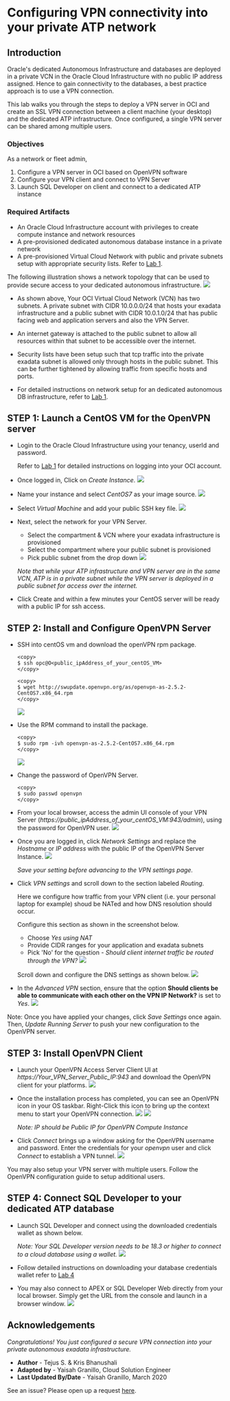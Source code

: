 # Configuring VPN connectivity into your private ATP network

## Introduction

Oracle's dedicated Autonomous Infrastructure and databases are deployed in a private VCN in the Oracle Cloud Infrastructure with no public IP address assigned. Hence to gain connectivity to the databases, a best practice approach is to use a VPN connection. 

This lab walks you through the steps to deploy a VPN server in OCI and create an SSL VPN connection between a client machine (your desktop) and the dedicated ATP infrastructure. Once configured, a single VPN server can be shared among multiple users.

### Objectives
As a network or fleet admin,

1. Configure a VPN server in OCI based on OpenVPN software
2. Configure your VPN client and connect to VPN Server
3. Launch SQL Developer on client and connect to a dedicated ATP instance


### Required Artifacts

- An Oracle Cloud Infrastructure account with privileges to create compute instance and network resources
- A pre-provisioned dedicated autonomous database instance in a private network
- A pre-provisioned Virtual Cloud Network with public and private subnets setup with appropriate security lists. Refer to [Lab 1](./ATPD-Networking.md).


The following illustration shows a network topology that can be used to provide secure access to your dedicated autonomous infrastructure.
    ![](./images/highlevelSSL.png " ")

- As shown above, Your OCI Virtual Cloud Network (VCN) has two subnets. A private subnet with CIDR 10.0.0.0/24 that hosts your exadata infrastructure and a public subnet with CIDR 10.0.1.0/24 that has public facing web and application servers and also the VPN Server. 

- An internet gateway is attached to the public subnet to allow all resources within that subnet to be accessible over the internet.

- Security lists have been setup such that tcp traffic into the private exadata subnet is allowed only through hosts in the public subnet. This can be further tightened by allowing traffic from specific hosts and ports. 

- For detailed instructions on network setup for an dedicated autonomous DB infrastructure, refer to [Lab 1](ATPD-Networking.md).


## STEP 1: Launch a CentOS VM for the OpenVPN server

- Login to the Oracle Cloud Infrastructure using your tenancy, userId and password. 

    Refer to [Lab 1](ATPD-Networking.md) for detailed instructions on logging into your OCI account.

- Once logged in, Click on *Create Instance*.
    ![](./images/createCompute.png " ")

- Name your instance and select *CentOS7* as your image source. 
    ![](./images/ComputeImage.png " ")

- Select *Virtual Machine* and add your public SSH key file. 
    ![](./images/ComputeType.png " ")

-  Next, select the network for your VPN Server.
    - Select the compartment & VCN where your exadata infrastructure is provisioned
    - Select the compartment where your public subnet is provisioned
    - Pick public subnet from the drop down
    ![](./images/ComputeNetwork.png " ")

    *Note that while your ATP infrastructure and VPN server are in the same VCN, ATP is in a private subnet while the VPN server is deployed in a public subnet for access over the internet.*

-  Click Create and within a few minutes your CentOS server will be ready with a public IP for ssh access.

## STEP 2: Install and Configure OpenVPN Server

-   SSH into centOS vm and download the openVPN rpm package.

    ```
    <copy>
    $ ssh opc@O<public_ipAddress_of_your_centOS_VM>
    </copy>
    ```
    ```
    <copy>
    $ wget http://swupdate.openvpn.org/as/openvpn-as-2.5.2-CentOS7.x86_64.rpm
    </copy>
    ```
   
    ![](./images/openvpn_configure.jpeg " ")

-   Use the RPM command to install the package.

    ```
    <copy>
    $ sudo rpm -ivh openvpn-as-2.5.2-CentOS7.x86_64.rpm
    </copy>
    ```

    ![](./images/openvpn_url.jpeg " ")

-   Change the password of OpenVPN Server.

    ```
    <copy>
    $ sudo passwd openvpn
    </copy>
    ```

-    From your local browser, access the admin UI console of your VPN Server (*https://public_ipAddress_of_your_centOS_VM:943/admin*), using the password for OpenVPN user.
    ![](./images/openvpn_login.png " ")

-   Once you are logged in, click *Network Settings* and replace the *Hostname* or *IP address* with the public IP of the OpenVPN Server Instance.
    ![](./images/openvpn_network.png " ")

    *Save your setting before advancing to the VPN settings page.*

- Click *VPN settings* and scroll down to the section labeled *Routing*.

    Here we configure how traffic from your VPN client (i.e. your personal laptop for example) shoud be NATed and how DNS resolution should occur.

    Configure this section as shown in the screenshot below. 
    - Choose *Yes using NAT*
    - Provide CIDR ranges for your application and exadata subnets
    - Pick 'No' for the question - *Should client internet traffic be routed through the VPN?*
        ![](./images/vpn_NAT.png " ")


    Scroll down and configure the DNS settings as shown below.
        ![](./images/vpn_routing2.png " ")

-   In the *Advanced VPN* section, ensure that the option **Should clients be able to communicate with each other on the VPN IP Network?** is set to *Yes*.
    ![](./images/openvpn_advancedVPN.png " ")

Note: Once you have applied your changes, click *Save Settings* once again. Then, *Update Running Server* to push your new configuration to the OpenVPN server.

## STEP 3: Install OpenVPN Client

-   Launch your OpenVPN Access Server Client UI at *https://Your\_VPN\_Server\_Public\_IP:943* and download the OpenVPN client for your platforms.
    ![](./images/openvpn_client.png " ")
    
-   Once the installation process has completed, you can see an OpenVPN icon in your OS taskbar. Right-Click this icon to bring up the context menu to start your OpenVPN connection.
    ![](./images/openvpn_conn.png " ")
    ![](./images/openvpn_client_conn.png " ")
    
    *Note: IP should be Public IP for OpenVPN Compute Instance*

-   Click *Connect* brings up a window asking for the OpenVPN username and password. Enter the credentials for your *openvpn* user and click *Connect* to establish a VPN tunnel.
    ![](./images/openvpn_clientwindow.png " ")


You may also setup your VPN server with multiple users. Follow the OpenVPN configuration guide to setup additional users.


## STEP 4: Connect SQL Developer to your dedicated ATP database

- Launch SQL Developer and connect using the downloaded credentials wallet as shown below.

    *Note: Your SQL Developer version needs to be 18.3 or higher to connect to a cloud database using a wallet.*
        ![](./images/atpd_conn.png " ")
    
- Follow detailed instructions on downloading your database credentials wallet refer to [Lab 4](ProvisionADB.md.) 

- You may also connect to APEX or SQL Developer Web directly from your local browser. Simply get the URL from the console and launch in a browser window.
    ![](./images/atpd_application_apex.png " ")
        
## Acknowledgements

*Congratulations! You just configured a secure VPN connection into your private autonomous exadata infrastructure.*

- **Author** - Tejus S. & Kris Bhanushali
- **Adapted by** -  Yaisah Granillo, Cloud Solution Engineer
- **Last Updated By/Date** - Yaisah Granillo, March 2020

See an issue?  Please open up a request [here](https://github.com/oracle/learning-library/issues).